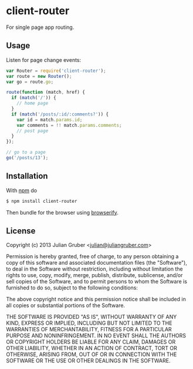 
# client-router

For single page app routing.

## Usage

Listen for page change events:

```js
var Router = require('client-router');
var route = new Router();
var go = route.go;

route(function (match, href) {
  if (match('/')) {
    // home page
  }
  if (match('/posts/:id/:comments?')) {
    var id = match.params.id;
    var comments = !! match.params.comments;
    // post page
  }
});

// go to a page
go('/posts/13');
```

## Installation

With [npm](http://npmjs.org) do

```bash
$ npm install client-router
```

Then bundle for the browser using [browserify](https://github.com/substack/node-browserify).

## License

Copyright (c) 2013 Julian Gruber &lt;julian@juliangruber.com&gt;

Permission is hereby granted, free of charge, to any person obtaining a copy
of this software and associated documentation files (the "Software"), to deal
in the Software without restriction, including without limitation the rights
to use, copy, modify, merge, publish, distribute, sublicense, and/or sell
copies of the Software, and to permit persons to whom the Software is
furnished to do so, subject to the following conditions:

The above copyright notice and this permission notice shall be included in
all copies or substantial portions of the Software.

THE SOFTWARE IS PROVIDED "AS IS", WITHOUT WARRANTY OF ANY KIND, EXPRESS OR
IMPLIED, INCLUDING BUT NOT LIMITED TO THE WARRANTIES OF MERCHANTABILITY,
FITNESS FOR A PARTICULAR PURPOSE AND NONINFRINGEMENT. IN NO EVENT SHALL THE
AUTHORS OR COPYRIGHT HOLDERS BE LIABLE FOR ANY CLAIM, DAMAGES OR OTHER
LIABILITY, WHETHER IN AN ACTION OF CONTRACT, TORT OR OTHERWISE, ARISING FROM,
OUT OF OR IN CONNECTION WITH THE SOFTWARE OR THE USE OR OTHER DEALINGS IN
THE SOFTWARE.
